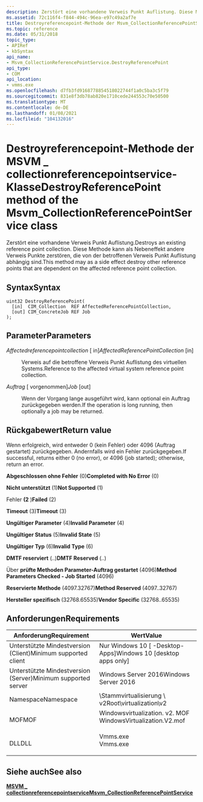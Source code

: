 ```yaml
---
description: Zerstört eine vorhandene Verweis Punkt Auflistung. Diese Methode kann als Nebeneffekt andere Verweis Punkte zerstören, die von der betroffenen Verweis Punkt Auflistung abhängig sind.
ms.assetid: 72c116f4-f844-494c-96ea-e97c49a2af7e
title: Destroyreferencepoint-Methode der Msvm_CollectionReferencePointService-Klasse
ms.topic: reference
ms.date: 05/31/2018
topic_type:
- APIRef
- kbSyntax
api_name:
- Msvm_CollectionReferencePointService.DestroyReferencePoint
api_type:
- COM
api_location:
- vmms.exe
ms.openlocfilehash: d7fb3fd9168778854518022744f1a0c5ba3c5f79
ms.sourcegitcommit: 831e8f3db78ab820e1710cede244553c70e50500
ms.translationtype: MT
ms.contentlocale: de-DE
ms.lasthandoff: 01/08/2021
ms.locfileid: "104132016"
---
```

# <a name="destroyreferencepoint-method-of-the-msvm_collectionreferencepointservice-class"></a><span data-ttu-id="3554a-104">Destroyreferencepoint-Methode der MSVM \_ collectionreferencepointservice-Klasse</span><span class="sxs-lookup"><span data-stu-id="3554a-104">DestroyReferencePoint method of the Msvm\_CollectionReferencePointService class</span></span>

<span data-ttu-id="3554a-105">Zerstört eine vorhandene Verweis Punkt Auflistung.</span><span class="sxs-lookup"><span data-stu-id="3554a-105">Destroys an existing reference point collection.</span></span> <span data-ttu-id="3554a-106">Diese Methode kann als Nebeneffekt andere Verweis Punkte zerstören, die von der betroffenen Verweis Punkt Auflistung abhängig sind.</span><span class="sxs-lookup"><span data-stu-id="3554a-106">This method may as a side effect destroy other reference points that are dependent on the affected reference point collection.</span></span>

## <a name="syntax"></a><span data-ttu-id="3554a-107">Syntax</span><span class="sxs-lookup"><span data-stu-id="3554a-107">Syntax</span></span>


```mof
uint32 DestroyReferencePoint(
  [in]  CIM_Collection  REF AffectedReferencePointCollection,
  [out] CIM_ConcreteJob REF Job
);
```



## <a name="parameters"></a><span data-ttu-id="3554a-108">Parameter</span><span class="sxs-lookup"><span data-stu-id="3554a-108">Parameters</span></span>

<dl> <dt>

<span data-ttu-id="3554a-109">*Affectedreferencepointcollection* \[ in\]</span><span class="sxs-lookup"><span data-stu-id="3554a-109">*AffectedReferencePointCollection* \[in\]</span></span>
</dt> <dd>

<span data-ttu-id="3554a-110">Verweis auf die betroffene Verweis Punkt Auflistung des virtuellen Systems.</span><span class="sxs-lookup"><span data-stu-id="3554a-110">Reference to the affected virtual system reference point collection.</span></span>

</dd> <dt>

<span data-ttu-id="3554a-111">*Auftrag* \[ vorgenommen\]</span><span class="sxs-lookup"><span data-stu-id="3554a-111">*Job* \[out\]</span></span>
</dt> <dd>

<span data-ttu-id="3554a-112">Wenn der Vorgang lange ausgeführt wird, kann optional ein Auftrag zurückgegeben werden.</span><span class="sxs-lookup"><span data-stu-id="3554a-112">If the operation is long running, then optionally a job may be returned.</span></span>

</dd> </dl>

## <a name="return-value"></a><span data-ttu-id="3554a-113">Rückgabewert</span><span class="sxs-lookup"><span data-stu-id="3554a-113">Return value</span></span>

<span data-ttu-id="3554a-114">Wenn erfolgreich, wird entweder 0 (kein Fehler) oder 4096 (Auftrag gestartet) zurückgegeben. Andernfalls wird ein Fehler zurückgegeben.</span><span class="sxs-lookup"><span data-stu-id="3554a-114">If successful, returns either 0 (no error), or 4096 (job started); otherwise, return an error.</span></span>

<dl> <dt>

<span data-ttu-id="3554a-115">**Abgeschlossen ohne Fehler** (0)</span><span class="sxs-lookup"><span data-stu-id="3554a-115">**Completed with No Error** (0)</span></span>
</dt> <dt>

<span data-ttu-id="3554a-116">**Nicht unterstützt** (1)</span><span class="sxs-lookup"><span data-stu-id="3554a-116">**Not Supported** (1)</span></span>
</dt> <dt>

<span data-ttu-id="3554a-117">Fehler **(2** )</span><span class="sxs-lookup"><span data-stu-id="3554a-117">**Failed** (2)</span></span>
</dt> <dt>

<span data-ttu-id="3554a-118">**Timeout** (3)</span><span class="sxs-lookup"><span data-stu-id="3554a-118">**Timeout** (3)</span></span>
</dt> <dt>

<span data-ttu-id="3554a-119">**Ungültiger Parameter** (4)</span><span class="sxs-lookup"><span data-stu-id="3554a-119">**Invalid Parameter** (4)</span></span>
</dt> <dt>

<span data-ttu-id="3554a-120">**Ungültiger Status** (5)</span><span class="sxs-lookup"><span data-stu-id="3554a-120">**Invalid State** (5)</span></span>
</dt> <dt>

<span data-ttu-id="3554a-121">**Ungültiger Typ** (6)</span><span class="sxs-lookup"><span data-stu-id="3554a-121">**Invalid Type** (6)</span></span>
</dt> <dt>

<span data-ttu-id="3554a-122">**DMTF reserviert** (..)</span><span class="sxs-lookup"><span data-stu-id="3554a-122">**DMTF Reserved** (..)</span></span>
</dt> <dt>

<span data-ttu-id="3554a-123">Über **prüfte Methoden Parameter-Auftrag gestartet** (4096)</span><span class="sxs-lookup"><span data-stu-id="3554a-123">**Method Parameters Checked - Job Started** (4096)</span></span>
</dt> <dt>

<span data-ttu-id="3554a-124">**Reservierte Methode** (4097.32767)</span><span class="sxs-lookup"><span data-stu-id="3554a-124">**Method Reserved** (4097..32767)</span></span>
</dt> <dt>

<span data-ttu-id="3554a-125">**Hersteller spezifisch** (32768.65535)</span><span class="sxs-lookup"><span data-stu-id="3554a-125">**Vendor Specific** (32768..65535)</span></span>
</dt> </dl>

## <a name="requirements"></a><span data-ttu-id="3554a-126">Anforderungen</span><span class="sxs-lookup"><span data-stu-id="3554a-126">Requirements</span></span>



| <span data-ttu-id="3554a-127">Anforderung</span><span class="sxs-lookup"><span data-stu-id="3554a-127">Requirement</span></span> | <span data-ttu-id="3554a-128">Wert</span><span class="sxs-lookup"><span data-stu-id="3554a-128">Value</span></span> |
|-------------------------------------|---------------------------------------------------------------------------------------------------------|
| <span data-ttu-id="3554a-129">Unterstützte Mindestversion (Client)</span><span class="sxs-lookup"><span data-stu-id="3554a-129">Minimum supported client</span></span><br/> | <span data-ttu-id="3554a-130">Nur Windows 10 \[ -Desktop-Apps\]</span><span class="sxs-lookup"><span data-stu-id="3554a-130">Windows 10 \[desktop apps only\]</span></span><br/>                                                             |
| <span data-ttu-id="3554a-131">Unterstützte Mindestversion (Server)</span><span class="sxs-lookup"><span data-stu-id="3554a-131">Minimum supported server</span></span><br/> | <span data-ttu-id="3554a-132">Windows Server 2016</span><span class="sxs-lookup"><span data-stu-id="3554a-132">Windows Server 2016</span></span><br/>                                                                          |
| <span data-ttu-id="3554a-133">Namespace</span><span class="sxs-lookup"><span data-stu-id="3554a-133">Namespace</span></span><br/>                | <span data-ttu-id="3554a-134">\\Stammvirtualisierung \\ v2</span><span class="sxs-lookup"><span data-stu-id="3554a-134">Root\\virtualization\\v2</span></span><br/>                                                                     |
| <span data-ttu-id="3554a-135">MOF</span><span class="sxs-lookup"><span data-stu-id="3554a-135">MOF</span></span><br/>                      | <dl> <span data-ttu-id="3554a-136"><dt>Windowsvirtualization. v2. MOF</dt></span><span class="sxs-lookup"><span data-stu-id="3554a-136"><dt>WindowsVirtualization.V2.mof</dt></span></span> </dl> |
| <span data-ttu-id="3554a-137">DLL</span><span class="sxs-lookup"><span data-stu-id="3554a-137">DLL</span></span><br/>                      | <dl> <span data-ttu-id="3554a-138"><dt>Vmms.exe</dt></span><span class="sxs-lookup"><span data-stu-id="3554a-138"><dt>Vmms.exe</dt></span></span> </dl>                     |



## <a name="see-also"></a><span data-ttu-id="3554a-139">Siehe auch</span><span class="sxs-lookup"><span data-stu-id="3554a-139">See also</span></span>

<dl> <dt>

[<span data-ttu-id="3554a-140">**MSVM \_ collectionreferencepointservice**</span><span class="sxs-lookup"><span data-stu-id="3554a-140">**Msvm\_CollectionReferencePointService**</span></span>](msvm-collectionreferencepointservice.md)
</dt> </dl>

 

 




